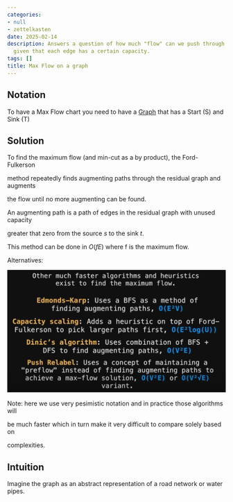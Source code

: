 ```yaml
---
categories:
- null
- zettelkasten
date: 2025-02-14
description: Answers a question of how much "flow" can we push through the network
  given that each edge has a certain capacity.
tags: []
title: Max Flow on a graph
---
```


## Notation

To have a Max Flow chart you need to have a [Graph](Graph.md) that has a Start (S) and Sink (T)

## Solution

To find the maximum flow (and min-cut as a by product), the Ford-Fulkerson

method repeatedly finds augmenting paths through the residual graph and augments

the flow until no more augmenting can be found. 

An augmenting path is a path of edges in the residual graph with unused capacity

greater that zero from the source $s$ to the sink $t$.

This method can be done in $O(fE)$ where f is the maximum flow. 

Alternatives:

![Pasted image 20221102235228](attachments/Pasted%20image%2020221102235228.png)

Note: here we use very pesimistic notation and in practice those algorithms will

be much faster which in turn make it very difficult to compare solely based on

complexities.

## Intuition

Imagine the graph as an abstract representation of a road network or water pipes.